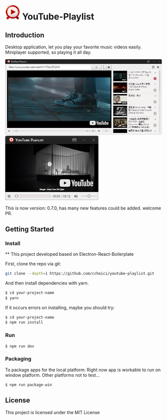 # <img src='./resources/youtubePlaylist.png' /> YouTube-Playlist 

## Introduction
Desktop application, let you play your favorite music videos easily.
Miniplayer supported, so playing it all day.

<img src='./resources/player.png' />

<img src='./resources/miniPlayer.png' />

This is now version: 0.7.0, has many new features could be added. welcome PR.

## Getting Started



### Install

** This project developed based on Electron-React-Boilerplate

First, clone the repo via git:

```bash
git clone --depth=1 https://github.com/cchoici/youtube-playlist.git
```

And then install dependencies with yarn.

```bash
$ cd your-project-name
$ yarn
```
If it occurs errors on installing, maybe you should try:

```bash
$ cd your-project-name
$ npm run install
```

### Run

```bash
$ npm run dev
```

### Packaging

To package apps for the local platform:
Right now app is workable to run on window platform.
Other platforms not to test...

```bash
$ npm run package-win
```

## License

This project is licensed under the MIT License
